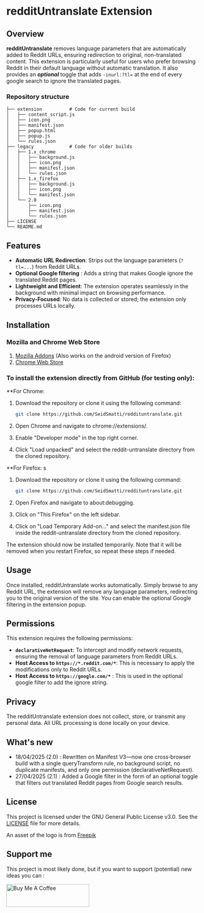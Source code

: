# redditUntranslate Extension

## Overview

**redditUntranslate** removes language parameters that are automatically added to Reddit URLs, ensuring redirection to original, non-translated content. This extension is particularly useful for users who prefer browsing Reddit in their default language without automatic translation. It also provides an ***optional*** toggle that adds ``-inurl:?tl=`` at the end of every google search to ignore the translated pages.

### Repository structure 
```text
├── extension          # Code for current build
│   ├── content_script.js
│   ├── icon.png
│   ├── manifest.json
│   ├── popup.html
│   ├── popup.js
│   └── rules.json
├── legacy             # Code for older builds
│   ├── 1.x_chrome
│   │   ├── background.js
│   │   ├── icon.png
│   │   ├── manifest.json
│   │   └── rules.json
│   ├── 1.x_firefox
│   │   ├── background.js
│   │   ├── icon.png
│   │   └── manifest.json
│   └── 2.0
│       ├── icon.png
│       ├── manifest.json
│       └── rules.json
├── LICENSE
└── README.md
```
## Features

- **Automatic URL Redirection**: Strips out the language parameters (`?tl=...`) from Reddit URLs.
- **Optional Google filtering** : Adds a string that makes Google ignore the translated Reddit pages.
- **Lightweight and Efficient**: The extension operates seamlessly in the background with minimal impact on browsing performance.
- **Privacy-Focused**: No data is collected or stored; the extension only processes URLs locally.

## Installation

### Mozilla and Chrome Web Store
1. [Mozilla Addons](https://addons.mozilla.org/addon/reddituntranslate/) (Also works on the android version of Firefox)
2. [Chrome Web Store](https://chromewebstore.google.com/detail/reddit-untranslate/eninkmbmgkpkcelmohdlgldafpkfpnaf)

### To install the extension directly from GitHub (for testing only):
**For Chrome:
1. Download the repository or clone it using the following command:

   ```sh
   git clone https://github.com/SeidSmatti/reddituntranslate.git
   ```


2. Open Chrome and navigate to chrome://extensions/.
3. Enable "Developer mode" in the top right corner.
4. Click "Load unpacked" and select the reddit-untranslate directory from the cloned repository.

**For Firefox:
s
1. Download the repository or clone it using the following command:
   ```sh
   git clone https://github.com/SeidSmatti/reddituntranslate.git
   ```

1. Open Firefox and navigate to about:debugging.
2. Click on "This Firefox" on the left sidebar.
3. Click on "Load Temporary Add-on..." and select the manifest.json file inside the reddit-untranslate directory from the cloned repository.

The extension should now be installed temporarily. Note that it will be removed when you restart Firefox, so repeat these steps if needed.


## Usage

Once installed, redditUntranslate works automatically. Simply browse to any Reddit URL, the extension will remove any language parameters, redirecting you to the original version of the site. You can enable the optional Google filtering in the extension popup.


## Permissions

This extension requires the following permissions:

- **`declarativeNetRequest`**: To intercept and modify network requests, ensuring the removal of language parameters from Reddit URLs.
- **Host Access to `https://*.reddit.com/*`**: This is necessary to apply the modifications only to Reddit URLs.
- **Host Access to `https://google.com/*`** : This is used in the optional google filter to add the ignore string.

    
## Privacy

The redditUntranslate extension does not collect, store, or transmit any personal data. All URL processing is done locally on your device.

## What's new
- 18/04/2025 (2.0) : Rewritten on Manifest V3—now one cross‑browser build with a single queryTransform rule, no background script, no duplicate manifests, and only one permission (declarativeNetRequest).
- 27/04/2025 (2.1) : Added a Google filter in the form of an optional toggle that filters out translated Reddit pages from Google search results.


## License

This project is licensed under the GNU General Public License v3.0. See the [LICENSE](LICENSE) file for more details.

An asset of the logo is from [Freepik](https://fr.freepik.com/)

## Support me

This project is most likely done, but if you want to support (potential) new ideas you can :

<a href="https://www.buymeacoffee.com/seidsmatti">
  <img src="https://cdn.buymeacoffee.com/buttons/v2/default-yellow.png" alt="Buy Me A Coffee" width="217" height="60">
</a>
